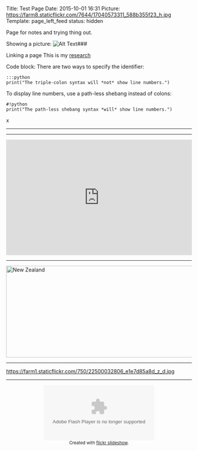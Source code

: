 Title: Test Page
Date: 2015-10-01 16:31
Picture: https://farm8.staticflickr.com/7644/17040573311_588b355f23_h.jpg
Template: page_left_feed
status: hidden


Page for notes and trying thing out.

Showing a picture:
![Alt Text]({filename}/images/me.jpg)###

Linking a page
This is my [research]({filename}research.md)

Code block:
There are two ways to specify the identifier:

    :::python
    print("The triple-colon syntax will *not* show line numbers.")

To display line numbers, use a path-less shebang instead of colons:

    #!python
    print("The path-less shebang syntax *will* show line numbers.")

x

<hr><hr>

<style>.embed-container { position: relative; padding-bottom: 56.25%; padding-top: 30px; height: 0; overflow: hidden; max-width: 100%; height: auto; } .embed-container iframe, .embed-container object, .embed-container embed { position: absolute; top: 0; left: 0; width: 100%; height: 100%; }</style><div class='embed-container'><iframe src='https://www.flickr.com/photos/judgebusinessschool/sets/72157644210270121/player/' frameborder='0' allowfullscreen webkitallowfullscreen mozallowfullscreen oallowfullscreen msallowfullscreen></iframe></div>


<hr>

<a data-flickr-embed="true"  href="https://www.flickr.com/photos/doug_from_the_uk/albums/72157652901138768" title="New Zealand"><img src="https://farm6.staticflickr.com/5447/17649589448_c79e94ccf5_z.jpg" width="640" height="249" alt="New Zealand"></a><script async src="//embedr.flickr.com/assets/client-code.js" charset="utf-8"></script>

<hr>

https://farm1.staticflickr.com/750/22500032806_e1e7d85a8d_z_d.jpg

<hr>

<div style="width:100%;height:100%;text-align:center;margin:auto;" ><object classid="clsid:d27cdb6e-ae6d-11cf-96b8-444553540000"  codebase="http://download.macromedia.com/pub/shockwave/cabs/flash/swflash.cab#version=6,0,40,0"> <param name="flashvars" value="offsite=true&amp;lang=en-us&amp;page_show_url=%2Fphotos%2Fdoug_from_the_uk%2Fshow&amp;page_show_back_url=%2Fphotos%2Fdoug_from_the_uk%2F&amp;user_id=46449570@N08&amp;tags=eskdale2015" /> <param name="allowFullScreen" value="true" /> <param name="src" value="https://www.flickr.com/apps/slideshow/show.swf?v=71649" /> <embed type="application/x-shockwave-flash" src="https://www.flickr.com/apps/slideshow/show.swf?v=71649" flashvars="offsite=true&amp;lang=en-us&amp;page_show_url=%2Fphotos%2Fdoug_from_the_uk%2Fshow&amp;page_show_back_url=%2Fphotos%2Fdoug_from_the_uk%2F&amp;user_id=46449570@N08&amp;tags=eskdale2015" allowFullScreen="true" /> </object><br /><small>Created with <a href="http://www.flickrslideshow.com">flickr slideshow</a>.</small></div>


<div style='position: relative; padding-bottom: 76%; height: 0; overflow: hidden;'><iframe id='iframe' src='//flickrit.com/slideshowholder.php?height=75&size=big&userId=46449570@N08&click=true&caption=true&credit=1&trans=1&thumbnails=1&transition=0&layoutType=responsive&sort=0' scrolling='no' frameborder='0'style='width:100%; height:100%; position: absolute; top:0; left:0;' ></iframe></div>


<hr>


<style type="text/css">
.flickr_badge_image {margin:0px;display:inline;}
.flickr_badge_image img {border: 1px solid #666666 !important; padding:1px; margin:2px;}
#flickr_badge_wrapper {width:420px;text-align:left}
</style><div id="flickr_badge_wrapper"><script type="text/javascript" src="http://www.flickr.com/badge_code_v2.gne?count=10&display=latest&size=t&layout=x&source=user&user=46449570@N08"></script><center><small>Created with <a href="http://www.flickrbadge.com">flickr badge</a>.</small></center></div>

<div style="width:500px;height:500px;text-align:center;margin:auto;" ><object width="500" height="500" classid="clsid:d27cdb6e-ae6d-11cf-96b8-444553540000"  codebase="http://download.macromedia.com/pub/shockwave/cabs/flash/swflash.cab#version=6,0,40,0"> <param name="flashvars" value="offsite=true&amp;lang=en-us&amp;page_show_url=%2Fphotos%2Fdoug_from_the_uk%2Fshow&amp;page_show_back_url=%2Fphotos%2Fdoug_from_the_uk%2F&amp;user_id=46449570@N08" /> <param name="allowFullScreen" value="true" /> <param name="src" value="https://www.flickr.com/apps/slideshow/show.swf?v=71649" /> <embed width="500" height="500" type="application/x-shockwave-flash" src="https://www.flickr.com/apps/slideshow/show.swf?v=71649" flashvars="offsite=true&amp;lang=en-us&amp;page_show_url=%2Fphotos%2Fdoug_from_the_uk%2Fshow&amp;page_show_back_url=%2Fphotos%2Fdoug_from_the_uk%2F&amp;user_id=46449570@N08" allowFullScreen="true" /> </object><br /><small>Created with <a href="http://www.flickrslideshow.com">flickr slideshow</a>.</small></div>
